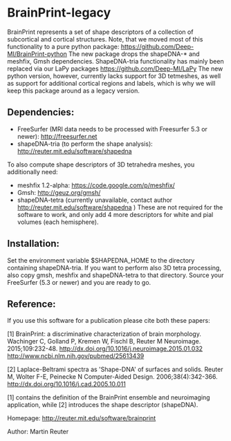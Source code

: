 BrainPrint-legacy
=================

BrainPrint represents a set of shape descriptors of a collection of subcortical and cortical structures.
Note, that we moved most of this functionality to a pure python package:
https://github.com/Deep-MI/BrainPrint-python 
The new package drops the shapeDNA-* and meshfix, Gmsh dependencies. ShapeDNA-tria functionality has mainly been replaced via our LaPy packages https://github.com/Deep-MI/LaPy
The new python version, however, currently lacks support for 3D tetmeshes, 
as well as support for additional cortical regions and labels, which is why we will keep this package around
as a legacy version. 

## Dependencies:
- FreeSurfer (MRI data needs to be processed with Freesurfer 5.3 or newer): http://freesurfer.net
- shapeDNA-tria (to perform the shape analysis): http://reuter.mit.edu/software/shapedna

To also compute shape descriptors of 3D tetrahedra meshes, you additionally need:
- meshfix  1.2-alpha: https://code.google.com/p/meshfix/
- Gmsh: http://geuz.org/gmsh/
- shapeDNA-tetra (currently unavailable, contact author http://reuter.mit.edu/software/shapedna )
These are not required for the software to work, and only add 4 more descriptors for white and pial volumes (each hemisphere).

## Installation:
Set the environment variable $SHAPEDNA_HOME to the directory containing shapeDNA-tria. If you want to perform also 3D tetra processing, also copy gmsh, meshfix and shapeDNA-tetra to that directory. Source your FreeSurfer (5.3 or newer) and you are ready to go. 

## Reference:

If you use this software for a publication please cite both these papers:

[1]
BrainPrint: a discriminative characterization of brain morphology.
Wachinger C, Golland P, Kremen W, Fischl B, Reuter M
Neuroimage. 2015;109:232-48.
http://dx.doi.org/10.1016/j.neuroimage.2015.01.032
http://www.ncbi.nlm.nih.gov/pubmed/25613439

[2]
Laplace-Beltrami spectra as 'Shape-DNA' of surfaces and solids.
Reuter M, Wolter F-E, Peinecke N
Computer-Aided Design. 2006;38(4):342-366.
http://dx.doi.org/10.1016/j.cad.2005.10.011

[1] contains the definition of the BrainPrint ensemble and neuroimaging application, while
[2] introduces the shape descriptor (shapeDNA).

Homepage: http://reuter.mit.edu/software/brainprint

Author: Martin Reuter

